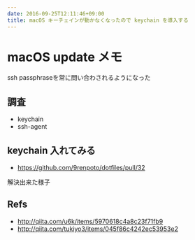 ```yaml
---
date: 2016-09-25T12:11:46+09:00
title: macOS キーチェインが動かなくなったので keychain を導入する
---
```


# macOS update メモ

ssh passphraseを常に問い合わされるようになった

## 調査

- keychain
- ssh-agent

## keychain 入れてみる

- <https://github.com/9renpoto/dotfiles/pull/32>

解決出来た様子

## Refs

- <http://qiita.com/u6k/items/5970618c4a8c23f71fb9>
- <http://qiita.com/tukiyo3/items/045f86c4242ec53953e2>
